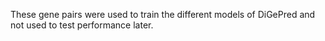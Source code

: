 These gene pairs were used to train the different models of DiGePred and not used to test performance later.
